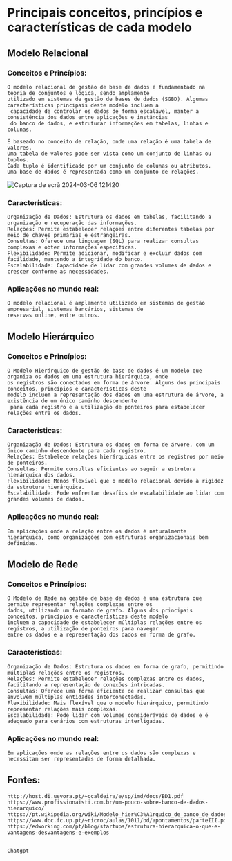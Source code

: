 # Principais conceitos, princípios e características de cada modelo

## Modelo Relacional

### Conceitos e Princípios:

    O modelo relacional de gestão de base de dados é fundamentado na teoria de conjuntos e lógica, sendo amplamente 
    utilizado em sistemas de gestão de bases de dados (SGBD). Algumas características principais deste modelo incluem a
     capacidade de controlar os dados de forma escalável, manter a consistência dos dados entre aplicações e instâncias
     do banco de dados, e estruturar informações em tabelas, linhas e colunas.

    É baseado no conceito de relação, onde uma relação é uma tabela de valores.
    Uma tabela de valores pode ser vista como um conjunto de linhas ou tuplos.
    Cada tuplo é identificado por um conjunto de colunas ou atributos.
    Uma base de dados é representada como um conjunto de relações.
    
![Captura de ecrã 2024-03-06 121420](https://github.com/rafilourenco/AulasPSI/assets/145566372/4ef90ced-b763-4029-9225-4006d76a3ff7)


### Características:

    Organização de Dados: Estrutura os dados em tabelas, facilitando a organização e recuperação das informações.
    Relações: Permite estabelecer relações entre diferentes tabelas por meio de chaves primárias e estrangeiras.
    Consultas: Oferece uma linguagem (SQL) para realizar consultas complexas e obter informações específicas.
    Flexibilidade: Permite adicionar, modificar e excluir dados com facilidade, mantendo a integridade do banco.
    Escalabilidade: Capacidade de lidar com grandes volumes de dados e crescer conforme as necessidades.

### Aplicações no mundo real:

    O modelo relacional é amplamente utilizado em sistemas de gestão empresarial, sistemas bancários, sistemas de 
    reservas online, entre outros.

## Modelo Hierárquico

### Conceitos e Princípios:

    O Modelo Hierárquico de gestão de base de dados é um modelo que organiza os dados em uma estrutura hierárquica, onde 
    os registros são conectados em forma de árvore. Alguns dos principais conceitos, princípios e características deste 
    modelo incluem a representação dos dados em uma estrutura de árvore, a existência de um único caminho descendente
     para cada registro e a utilização de ponteiros para estabelecer relações entre os dados.

### Características:

    Organização de Dados: Estrutura os dados em forma de árvore, com um único caminho descendente para cada registro.
    Relações: Estabelece relações hierárquicas entre os registros por meio de ponteiros.
    Consultas: Permite consultas eficientes ao seguir a estrutura hierárquica dos dados.
    Flexibilidade: Menos flexível que o modelo relacional devido à rigidez da estrutura hierárquica.
    Escalabilidade: Pode enfrentar desafios de escalabilidade ao lidar com grandes volumes de dados.

### Aplicações no mundo real:

    Em aplicações onde a relação entre os dados é naturalmente hierárquica, como organizações com estruturas organizacionais bem definidas.

## Modelo de Rede

### Conceitos e Princípios:

    O Modelo de Rede na gestão de base de dados é uma estrutura que permite representar relações complexas entre os 
    dados, utilizando um formato de grafo. Alguns dos principais conceitos, princípios e características deste modelo 
    incluem a capacidade de estabelecer múltiplas relações entre os registros, a utilização de ponteiros para navegar 
    entre os dados e a representação dos dados em forma de grafo.

### Características:

    Organização de Dados: Estrutura os dados em forma de grafo, permitindo múltiplas relações entre os registros.
    Relações: Permite estabelecer relações complexas entre os dados, facilitando a representação de conexões intricadas.
    Consultas: Oferece uma forma eficiente de realizar consultas que envolvem múltiplas entidades interconectadas.
    Flexibilidade: Mais flexível que o modelo hierárquico, permitindo representar relações mais complexas.
    Escalabilidade: Pode lidar com volumes consideráveis de dados e é adequado para cenários com estruturas interligadas.

### Aplicações no mundo real:

    Em aplicações onde as relações entre os dados são complexas e necessitam ser representadas de forma detalhada.


## Fontes:

    http://host.di.uevora.pt/~ccaldeira/e/sp/imd/docs/BD1.pdf
    https://www.profissionaisti.com.br/um-pouco-sobre-banco-de-dados-hierarquico/
    https://pt.wikipedia.org/wiki/Modelo_hier%C3%A1rquico_de_banco_de_dados
    https://www.dcc.fc.up.pt/~ricroc/aulas/1011/bd/apontamentos/parteIII.pdf
    https://edworking.com/pt/blog/startups/estrutura-hierarquica-o-que-e-vantagens-desvantagens-e-exemplos
    

    Chatgpt